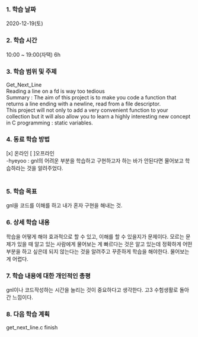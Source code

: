 ### 1. 학습 날짜 
2020-12-19(토)
​
### 2. 학습 시간
10:00 ~ 19:00(자택) 6h
​
### 3. 학습 범위 및 주제
Get_Next_Line <br>
Reading a line on a fd is way too tedious <br>
Summary : The aim of this project is to make you code a function that returns a line ending with a newline, read from a file descriptor. <br>
This project will not only to add a very convenient function to your collection but it will also allow you to learn a highly interesting new concept in C programming : static variables.
​
### 4. 동료 학습 방법 
[x] 온라인 [ ]오프라인 <br>
-hyeyoo : gnl의 어려운 부분을 학습하고 구현하고자 하는 바가 안된다면 물어보고 학습하라는 것을 알려주었다.<br>
​
### 5. 학습 목표
gnl을 코드를 이해를 하고 내가 혼자 구현을 해내는 것.
​
### 6. 상세 학습 내용
학습을 어떻게 해야 효과적으로 할 수 있고, 이해를 할 수 있을지가 문제이다. 모르는 문제가 있을 때 알고 있는 사람에게 물어보는 게 빠르다는 것은 알고 있는데 정확하게 어떤 부분을 하고 싶은데 되지 않는다는 것을 알려주고 꾸준하게 학습을 해야한다. 물어보는게 어렵다. 
​
### 7. 학습 내용에 대한 개인적인 총평
gnl이나 코드작성하는 시간을 늘리는 것이 중요하다고 생각한다. 고3 수험생활로 돌아간 느낌이다.
​
### 8. 다음 학습 계획
get_next_line.c finish